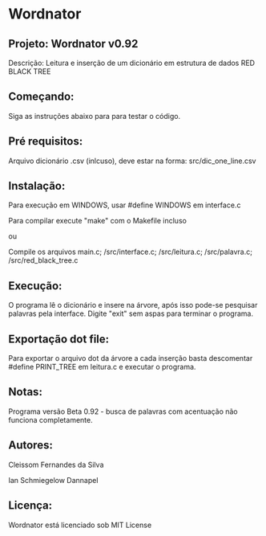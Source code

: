 # Wordnator
## Projeto: Wordnator v0.92
Descrição: Leitura e inserção de um dicionário em estrutura de dados RED BLACK TREE

## Começando:
Siga as instruções abaixo para para testar o código.

## Pré requisitos:
Arquivo dicionário .csv (inlcuso), deve estar na forma: src/dic_one_line.csv

## Instalação: 

Para execução em WINDOWS, usar #define WINDOWS em interface.c

Para compilar execute "make" com o Makefile incluso

ou

Compile os arquivos main.c; /src/interface.c; /src/leitura.c; /src/palavra.c; /src/red_black_tree.c

## Execução:
O programa lê o dicionário e insere na árvore, após isso pode-se pesquisar palavras pela interface.
Digite "exit" sem aspas para terminar o programa.

## Exportação dot file:
Para exportar o arquivo dot da árvore a cada inserção basta descomentar #define PRINT_TREE em leitura.c e executar o programa.

## Notas: 
Programa versão Beta 0.92 - busca de palavras com acentuação não funciona completamente.

## Autores:
Cleissom Fernandes da Silva

Ian Schmiegelow Dannapel

## Licença:
Wordnator está licenciado sob MIT License

